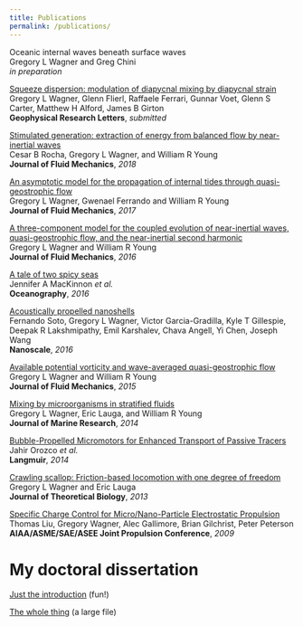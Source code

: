 ```yaml
---
title: Publications
permalink: /publications/
---
```


Oceanic internal waves beneath surface waves  
Gregory L Wagner and Greg Chini  
*in preparation*  

[Squeeze dispersion: modulation of diapycnal mixing by diapycnal strain][11]  
Gregory L Wagner, Glenn Flierl, Raffaele Ferrari, Gunnar Voet, Glenn S Carter, Matthew H Alford, James B Girton  
**Geophysical Research Letters**, *submitted*

[Stimulated generation: extraction of energy from balanced flow by near-inertial waves][10]  
Cesar B Rocha, Gregory L Wagner, and William R Young  
**Journal of Fluid Mechanics**, *2018*

[An asymptotic model for the propagation of internal tides through quasi-geostrophic flow][9]  
Gregory L Wagner, Gwenael Ferrando and William R Young  
**Journal of Fluid Mechanics**, *2017*

[A three-component model for the coupled evolution of near-inertial waves, quasi-geostrophic flow, and the near-inertial second harmonic][8]  
Gregory L Wagner and William R Young  
**Journal of Fluid Mechanics**, *2016*

[A tale of two spicy seas][7]  
Jennifer A MacKinnon *et al.*  
**Oceanography**, *2016*

[Acoustically propelled nanoshells][6]  
Fernando Soto, Gregory L Wagner, Victor Garcia-Gradilla, Kyle T Gillespie, Deepak R Lakshmipathy,
Emil Karshalev, Chava Angell, Yi Chen, Joseph Wang  
**Nanoscale**, *2016*

[Available potential vorticity and wave-averaged quasi-geostrophic flow][5]  
Gregory L Wagner and William R Young  
**Journal of Fluid Mechanics**, *2015*

[Mixing by microorganisms in stratified fluids][4]  
Gregory L Wagner, Eric Lauga, and William R Young  
**Journal of Marine Research**, *2014*

[Bubble-Propelled Micromotors for Enhanced Transport of Passive Tracers][3]  
Jahir Orozco *et al.*  
**Langmuir**, *2014*

[Crawling scallop: Friction-based locomotion with one degree of freedom][2]  
Gregory L Wagner and Eric Lauga  
**Journal of Theoretical Biology**, *2013*

[Specific Charge Control for Micro/Nano-Particle Electrostatic Propulsion][1]  
Thomas Liu, Gregory Wagner, Alec Gallimore, Brian Gilchrist, Peter Peterson  
**AIAA/ASME/SAE/ASEE Joint Propulsion Conference**, *2009*


# My doctoral dissertation

[Just the introduction][] (fun!)  

[The whole thing][] (a large file)  


[Just the introduction]: https://glwagner.github.io/assets/pdf/glwDissertationIntroduction.pdf 
[The whole thing]: https://glwagner.github.io/assets/pdf/glwDissertation.pdf 

[11]: https://glwagner.github.io/assets/pdf/squeezedispersiondraft.pdf
[10]: https://glwagner.github.io/assets/pdf/stimulatedGeneration-JFM-2018.pdf
[9]: https://glwagner.github.io/assets/pdf/asymptoticInternalTides-JFM-2017.pdf
[8]: https://glwagner.github.io/assets/pdf/threeComponentModel-JFM-2016.pdf
[7]: http://tos.org/oceanography/article/a-tale-of-two-spicy-seas
[6]: http://pubs.rsc.org/-/content/articlelanding/2016/nr/c6nr06603h
[5]: https://glwagner.github.io/assets/pdf/availablePotentialVorticity-JFM-2015.pdf
[4]: https://glwagner.github.io/assets/pdf/stratifiedMixingMicros-JMR-2014.pdf
[3]: https://glwagner.github.io/assets/pdf/mixingBubbles-Langmuir-2014.pdf
[2]: https://glwagner.github.io/assets/pdf/crawlingScallop-JTheorBiol-2013.pdf
[1]: https://glwagner.github.io/assets/pdf/electrostaticPropulsion-AIAA-2009.pdf
